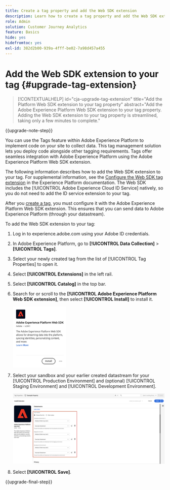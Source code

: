 ```yaml
---
title: Create a tag property and add the Web SDK extension
description: Learn how to create a tag property and add the Web SDK extension
role: Admin
solution: Customer Journey Analytics
feature: Basics
hide: yes
hidefromtoc: yes
exl-id: 382d2b00-939a-4fff-be02-7a98d457a455
---
```

# Add the Web SDK extension to your tag {#upgrade-tag-extension}

<!-- markdownlint-disable MD034 -->

>[!CONTEXTUALHELP]
>id="cja-upgrade-tag-extension"
>title="Add the Platform Web SDK extension to your tag property"
>abstract="Add the Adobe Experience Platform Web SDK extension to your tag property. Adding the Web SDK extension to your tag property is streamlined, taking only a few minutes to complete."

<!-- markdownlint-enable MD034 -->

{{upgrade-note-step}}

You can use the Tags feature within Adobe Experience Platform to implement code on your site to collect data. This tag management solution lets you deploy code alongside other tagging requirements. Tags offer seamless integration with Adobe Experience Platform using the Adobe Experience Platform Web SDK extension.

The following information describes how to add the Web SDK extension to your tag. For supplemental information, see the [Configure the Web SDK tag extension](https://experienceleague.adobe.com/en/docs/experience-platform/tags/extensions/client/web-sdk/web-sdk-extension-configuration) in the Experience Platform documentation. The Web SDK includes the [!UICONTROL Adobe Experience Cloud ID Service] natively, so you do not need to add the ID service extension to your tag.

After you [create a tag](/help/getting-started/cja-upgrade/cja-upgrade-tag-property.md), you must configure it with the Adobe Experience Platform Web SDK extension. This ensures that you can send data to Adobe Experience Platform (through your datastream).

To add the Web SDK extension to your tag:

1. Log in to experience.adobe.com using your Adobe ID credentials.

1. In Adobe Experience Platform, go to **[!UICONTROL Data Collection]** > **[!UICONTROL Tags]**.

1. Select your newly created tag from the list of [!UICONTROL Tag Properties] to open it.

1. Select **[!UICONTROL Extensions]** in the left rail.

1. Select **[!UICONTROL Catalog]** in the top bar.

1. Search for or scroll to the **[!UICONTROL Adobe Experience Platform Web SDK extension]**, then select **[!UICONTROL Install]** to install it.

   <img src="assets/aepwebsdk-extension.png" width="35%"/>

1. Select your sandbox and your earlier created datastream for your [!UICONTROL Production Environment] and (optional) [!UICONTROL Staging Environment] and [!UICONTROL Development Environment].

   ![AEP Web SDK extension configuration](assets/aepwebsk-extension-datastreams.png)

1. Select **[!UICONTROL Save]**.

{{upgrade-final-step}}
